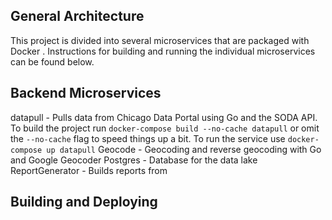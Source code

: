 General Architecture
---
This project is divided into several microservices that are packaged with Docker
. Instructions for building and running the individual microservices can be
found below.

Backend Microservices
---
datapull - Pulls data from Chicago Data Portal using Go and the SODA API. To
    build the project run `docker-compose build --no-cache datapull` or omit the
    `--no-cache` flag to speed things up a bit. To run the service use
    `docker-compose up datapull`
Geocode - Geocoding and reverse geocoding with Go and Google Geocoder
Postgres - Database for the data lake
ReportGenerator - Builds reports from

Building and Deploying
---
